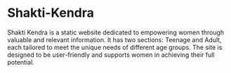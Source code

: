 # Shakti-Kendra
Shakti Kendra is a static website dedicated to empowering women through valuable and relevant information. It has two sections: Teenage and Adult, each tailored to meet the unique needs of different age groups. The site is designed to be user-friendly and supports women in achieving their full potential.
